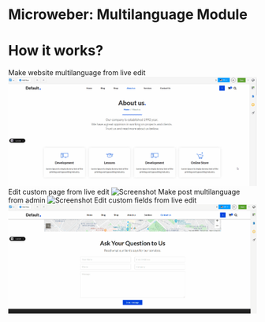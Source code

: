 # Microweber: Multilanguage Module

# How it works?

Make website multilanguage from live edit
![Screenshot](screenshots/live-edit-multilanguage.gif)
Edit custom page from live edit 
![Screenshot](screenshots/live-edit-page-multilanguage.gif)
Make post multilanguage from admin
![Screenshot](screenshots/admin-post-edit.gif)
Edit custom fields from live edit
![Screenshot](screenshots/customfields-live-edit-multilanguage.gif)